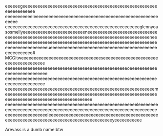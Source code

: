 eeeeeegeeeeeeeeeeeeeeeeeeeeeeeeeeeeeeeeeeeeeeeeeeeeeeeeeeeeeeeeeeeeeeeeee
eeeeeeeeeeeleeeeeeeeeeeeeeeeeeeeeeeeeeeeeeeeeeeeeeeeeeeeeeeeeeeeeee
eeeeeeeeeeeeeeeeeeeeeeeeeeeeeeeeeeeeeeeeeeeeeeeeeeeeeeglennyousosmellyeeeeeeeeeeeeeeeeeeeeeeeeeneeeeeeeeeeeeeeeeeeeeeeeeeeeeeeeeeeeeeeeeeeeeeeeeeeeeeeeeeeeeeeeeeeeeeeeeeeeeeeeeeeeeeeneeeeeeeeeeeeeeeeeeeeeeeeeeeeeeeeeeeeeeeeeeeeeeeeeeeeeeeeeeeeeeeeeeeeeeeeeeeeeeeeueeeeeeeeeeeeeeeeeeeeeeeeeeeeeeeeeeeeeeeeeeeeeeeeeeeeee# MCGitweeeeeeeeeeeeeeeeeeeeeeeeeeeeeeeeseeeeeeeeeeeeeeeeeeeeeeeeeeeeeeeeeeeeee
eeeeeeeeeeeeeeeeeeeeeeeeeeeeeeeeeeeeeeeeeeeeeeeeeoeeeeeeeeeeeeeeeeeeeeeeeeeeee
eeeeeeeeeeeeeeeeeeeeeeeeeeeeeeeeeeeeeeeeeeeeeeeeeseeeeeeeeeeeeeeeeeeeeeeeeeee
eeeeeeeeeeeeeeeeeeeeeeeeeeeeeeeeeeeeeeeeeeeeeeeeeeeeeeeeeeeemeeeeeeeeeeeeeeeeeeeeeeeeeeeeeeeeeeeeeeeeeeeeeeeeeeeeeeeeeeeeeeeeeeeeeeeeeeeeeeeeeeeeeeeeeeeeeeee
eeeeeeeeeeeeeeeeeeeeeeeeeeeeeeeeeeeeeeeeeeeeeeeeeeeeeleeeeeeeeeeeeeeeeeeeeeeeeeeeeeeeeeeeeeeeeeeeeeeeeeeeeeeeeeeeeeeeeeeeeeeeeeeeeeeeeeeeeeeleeeeeeeeeeeeeeeeeeeeeeeeeeeeeeeeeeeeeeeeeeeeeeeeeeeeeeeeeeeeeeeeeeeeeeeeeeeeeeeeeeeeeeeyeeeeeeeeeee

Arevass is a dumb name btw
